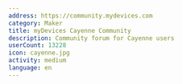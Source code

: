 ```yaml
---
address: https://community.mydevices.com
category: Maker
title: myDevices Cayenne Community
description: Community forum for Cayenne users
userCount: 13228
icon: cayenne.jpg
activity: medium
language: en
---
```

